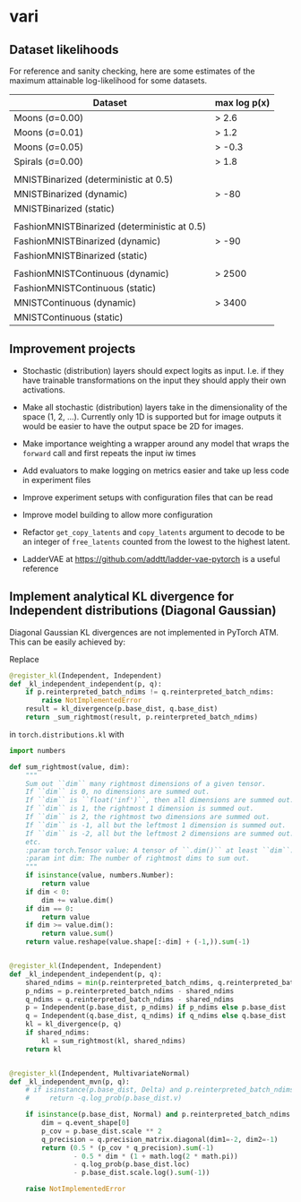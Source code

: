 # vari


## Dataset likelihoods

For reference and sanity checking, here are some estimates of the maximum attainable log-likelihood for some datasets.

| Dataset                                      | max log p(x) |
| -------------------------------------------- | ------------ |
| Moons (σ=0.00)                               | > 2.6        |
| Moons (σ=0.01)                               | > 1.2        |
| Moons (σ=0.05)                               | > -0.3       |
| Spirals (σ=0.00)                             | > 1.8        |
|                                              |              |
| MNISTBinarized (deterministic at 0.5)        |              |
| MNISTBinarized (dynamic)                     | > -80        |
| MNISTBinarized (static)                      |              |
|                                              |              |
| FashionMNISTBinarized (deterministic at 0.5) |              |
| FashionMNISTBinarized (dynamic)              | > -90        |
| FashionMNISTBinarized (static)               |              |
|                                              |              |
| FashionMNISTContinuous (dynamic)             | > 2500       |
| FashionMNISTContinuous (static)              |              |
| MNISTContinuous (dynamic)                    | > 3400       |
| MNISTContinuous (static)                     |              |


## Improvement projects

- Stochastic (distribution) layers should expect logits as input. I.e. if they have trainable transformations on the input
  they should apply their own activations.

- Make all stochastic (distribution) layers take in the dimensionality of the space (1, 2, ...). Currently only 1D is
  supported but for image outputs it would be easier to have the output space be 2D for images.

- Make importance weighting a wrapper around any model that wraps the `forward` call and first repeats the input iw times

- Add evaluators to make logging on metrics easier and take up less code in experiment files

- Improve experiment setups with configuration files that can be read

- Improve model building to allow more configuration

- Refactor `get_copy_latents` and `copy_latents` argument to decode to be an integer of `free_latents` counted from the lowest to the highest latent.

- LadderVAE at https://github.com/addtt/ladder-vae-pytorch is a useful reference


## Implement analytical KL divergence for Independent distributions (Diagonal Gaussian)
Diagonal Gaussian KL divergences are not implemented in PyTorch ATM. This can be easily achieved by:

Replace 

```python
@register_kl(Independent, Independent)
def _kl_independent_independent(p, q):
    if p.reinterpreted_batch_ndims != q.reinterpreted_batch_ndims:
        raise NotImplementedError
    result = kl_divergence(p.base_dist, q.base_dist)
    return _sum_rightmost(result, p.reinterpreted_batch_ndims)
```

in `torch.distributions.kl` with

```python
import numbers

def sum_rightmost(value, dim):
    """
    Sum out ``dim`` many rightmost dimensions of a given tensor.
    If ``dim`` is 0, no dimensions are summed out.
    If ``dim`` is ``float('inf')``, then all dimensions are summed out.
    If ``dim`` is 1, the rightmost 1 dimension is summed out.
    If ``dim`` is 2, the rightmost two dimensions are summed out.
    If ``dim`` is -1, all but the leftmost 1 dimension is summed out.
    If ``dim`` is -2, all but the leftmost 2 dimensions are summed out.
    etc.
    :param torch.Tensor value: A tensor of ``.dim()`` at least ``dim``.
    :param int dim: The number of rightmost dims to sum out.
    """
    if isinstance(value, numbers.Number):
        return value
    if dim < 0:
        dim += value.dim()
    if dim == 0:
        return value
    if dim >= value.dim():
        return value.sum()
    return value.reshape(value.shape[:-dim] + (-1,)).sum(-1)


@register_kl(Independent, Independent)
def _kl_independent_independent(p, q):
    shared_ndims = min(p.reinterpreted_batch_ndims, q.reinterpreted_batch_ndims)
    p_ndims = p.reinterpreted_batch_ndims - shared_ndims
    q_ndims = q.reinterpreted_batch_ndims - shared_ndims
    p = Independent(p.base_dist, p_ndims) if p_ndims else p.base_dist
    q = Independent(q.base_dist, q_ndims) if q_ndims else q.base_dist
    kl = kl_divergence(p, q)
    if shared_ndims:
        kl = sum_rightmost(kl, shared_ndims)
    return kl


@register_kl(Independent, MultivariateNormal)
def _kl_independent_mvn(p, q):
    # if isinstance(p.base_dist, Delta) and p.reinterpreted_batch_ndims == 1:
    #     return -q.log_prob(p.base_dist.v)

    if isinstance(p.base_dist, Normal) and p.reinterpreted_batch_ndims == 1:
        dim = q.event_shape[0]
        p_cov = p.base_dist.scale ** 2
        q_precision = q.precision_matrix.diagonal(dim1=-2, dim2=-1)
        return (0.5 * (p_cov * q_precision).sum(-1)
                - 0.5 * dim * (1 + math.log(2 * math.pi))
                - q.log_prob(p.base_dist.loc)
                - p.base_dist.scale.log().sum(-1))

    raise NotImplementedError
```

